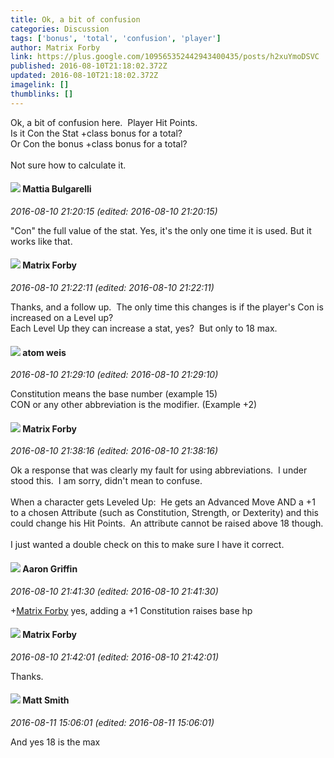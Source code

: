 ```yaml
---
title: Ok, a bit of confusion
categories: Discussion
tags: ['bonus', 'total', 'confusion', 'player']
author: Matrix Forby
link: https://plus.google.com/109565352442943400435/posts/h2xuYmoDSVC
published: 2016-08-10T21:18:02.372Z
updated: 2016-08-10T21:18:02.372Z
imagelink: []
thumblinks: []
---
```


Ok, a bit of confusion here.  Player Hit Points. <br />Is it Con the Stat +class bonus for a total?<br />Or Con the bonus +class bonus for a total?<br /><br />Not sure how to calculate it.
<div id='comment z13ntr5hayyev5fbj04ci35agsfchfn4vp40k'>
  <h4><img src='{{site.baseurl}}//images/avatars/100990726871994245256_photo.jpg'> Mattia Bulgarelli</h4>
      <p><cite>2016-08-10 21:20:15 (edited: 2016-08-10 21:20:15)</cite></p>
        <p>&quot;Con&quot; the full value of the stat. Yes, it&#39;s the only one time it is used. But it works like that.</p>
</div>
        

<div id='comment z13ntr5hayyev5fbj04ci35agsfchfn4vp40k'>
  <h4><img src='{{site.baseurl}}//images/avatars/109565352442943400435_photo.jpg'> Matrix Forby</h4>
      <p><cite>2016-08-10 21:22:11 (edited: 2016-08-10 21:22:11)</cite></p>
        <p>Thanks, and a follow up.  The only time this changes is if the player&#39;s Con is increased on a Level up?<br />Each Level Up they can increase a stat, yes?  But only to 18 max.</p>
</div>
        

<div id='comment z13ntr5hayyev5fbj04ci35agsfchfn4vp40k'>
  <h4><img src='{{site.baseurl}}//images/avatars/114833680610740916880_photo.jpg'> atom weis</h4>
      <p><cite>2016-08-10 21:29:10 (edited: 2016-08-10 21:29:10)</cite></p>
        <p>Constitution means the base number (example 15)<br />CON or any other abbreviation is the modifier.  (Example +2)</p>
</div>
        

<div id='comment z13ntr5hayyev5fbj04ci35agsfchfn4vp40k'>
  <h4><img src='{{site.baseurl}}//images/avatars/109565352442943400435_photo.jpg'> Matrix Forby</h4>
      <p><cite>2016-08-10 21:38:16 (edited: 2016-08-10 21:38:16)</cite></p>
        <p>Ok a response that was clearly my fault for using abbreviations.  I under stood this.  I am sorry, didn&#39;t mean to confuse.<br /><br />When a character gets Leveled Up:  He gets an Advanced Move AND a +1 to a chosen Attribute (such as Constitution, Strength, or Dexterity) and this could change his Hit Points.  An attribute cannot be raised above 18 though.<br /><br />I just wanted a double check on this to make sure I have it correct.</p>
</div>
        

<div id='comment z13ntr5hayyev5fbj04ci35agsfchfn4vp40k'>
  <h4><img src='{{site.baseurl}}//images/avatars/103667855585775066713_photo.jpg'> Aaron Griffin</h4>
      <p><cite>2016-08-10 21:41:30 (edited: 2016-08-10 21:41:30)</cite></p>
        <p><span class="proflinkWrapper"><span class="proflinkPrefix">+</span><a class="proflink" href="https://plus.google.com/109565352442943400435" oid="109565352442943400435">Matrix Forby</a></span> yes, adding a +1 Constitution raises base hp</p>
</div>
        

<div id='comment z13ntr5hayyev5fbj04ci35agsfchfn4vp40k'>
  <h4><img src='{{site.baseurl}}//images/avatars/109565352442943400435_photo.jpg'> Matrix Forby</h4>
      <p><cite>2016-08-10 21:42:01 (edited: 2016-08-10 21:42:01)</cite></p>
        <p>Thanks.</p>
</div>
        

<div id='comment z13ntr5hayyev5fbj04ci35agsfchfn4vp40k'>
  <h4><img src='{{site.baseurl}}//images/avatars/114058978089705547111_photo.jpg'> Matt Smith</h4>
      <p><cite>2016-08-11 15:06:01 (edited: 2016-08-11 15:06:01)</cite></p>
        <p>And yes 18 is the max</p>
</div>
        